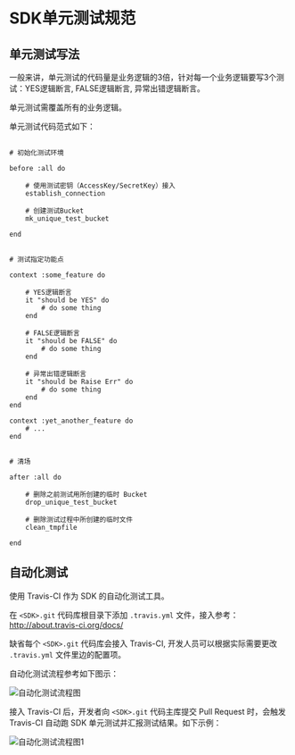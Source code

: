# SDK单元测试规范

## 单元测试写法

一般来讲，单元测试的代码量是业务逻辑的3倍，针对每一个业务逻辑要写3个测试：YES逻辑断言, FALSE逻辑断言, 异常出错逻辑断言。

单元测试需覆盖所有的业务逻辑。

单元测试代码范式如下：

```{ruby}

# 初始化测试环境

before :all do

    # 使用测试密钥（AccessKey/SecretKey）接入
    establish_connection

    # 创建测试Bucket
    mk_unique_test_bucket

end


# 测试指定功能点

context :some_feature do

    # YES逻辑断言
    it "should be YES" do
        # do some thing
    end

    # FALSE逻辑断言
    it "should be FALSE" do
        # do some thing
    end

    # 异常出错逻辑断言
    it "should be Raise Err" do
        # do some thing
    end
end

context :yet_another_feature do
    # ...
end


# 清场

after :all do

    # 删除之前测试用所创建的临时 Bucket
    drop_unique_test_bucket

    # 删除测试过程中所创建的临时文件
    clean_tmpfile

end
```

## 自动化测试

使用 Travis-CI 作为 SDK 的自动化测试工具。

在 `<SDK>.git` 代码库根目录下添加 `.travis.yml` 文件，接入参考：<http://about.travis-ci.org/docs/>

缺省每个 `<SDK>.git` 代码库会接入 Travis-CI, 开发人员可以根据实际需要更改 `.travis.yml` 文件里边的配置项。

自动化测试流程参考如下图示：

![自动化测试流程图](http://xudaoli.qiniudn.com/talks/teamwork-with-git-flow/assets/github-pull-request-with-travis-ci.png)

接入 Travis-CI 后，开发者向 `<SDK>.git` 代码主库提交 Pull Request 时，会触发 Travis-CI 自动跑 SDK 单元测试并汇报测试结果。如下示例：

![自动化测试流程图1](http://xudaoli.qiniudn.com/talks/teamwork-with-git-flow/assets/github-pull-request-with-travis-ci-step-1.png)
